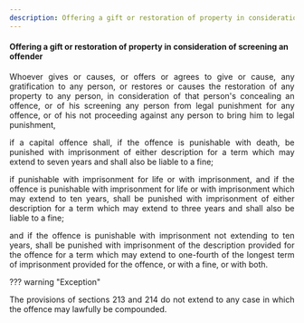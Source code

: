 ```yaml
---
description: Offering a gift or restoration of property in consideration of screening an offender
---
```


#### Offering a gift or restoration of property in consideration of screening an offender
<div style="text-align: justify">

Whoever gives or causes, or offers or agrees to give or cause, any gratification to any person, or restores or causes the restoration of any property to any person, in consideration of that person's concealing an offence, or of his screening any person from legal punishment for any offence, or of his not proceeding against any person to bring him to legal punishment,

</p>

if a capital offence shall, if the offence is punishable with death, be punished with imprisonment of either description for a term which may extend to seven years and shall also be liable to a fine;

</p>

if punishable with imprisonment for life or with imprisonment, and if the offence is punishable with imprisonment for life or with imprisonment which may extend to ten years, shall be punished with imprisonment of either description for a term which may extend to three years and shall also be liable to a fine;

</p>

and if the offence is punishable with imprisonment not extending to ten years, shall be punished with imprisonment of the description provided for the offence for a term which may extend to one-fourth of the longest term of imprisonment provided for the offence, or with a fine, or with both.

</div>

??? warning "Exception"
    <div style="text-align: justify"> The provisions of sections 213 and 214 do not extend to any case in which the offence may lawfully be compounded.
